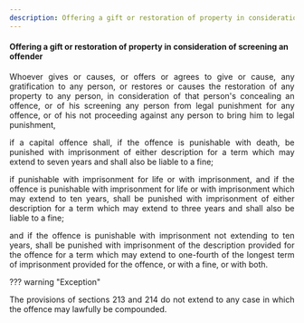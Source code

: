 ```yaml
---
description: Offering a gift or restoration of property in consideration of screening an offender
---
```


#### Offering a gift or restoration of property in consideration of screening an offender
<div style="text-align: justify">

Whoever gives or causes, or offers or agrees to give or cause, any gratification to any person, or restores or causes the restoration of any property to any person, in consideration of that person's concealing an offence, or of his screening any person from legal punishment for any offence, or of his not proceeding against any person to bring him to legal punishment,

</p>

if a capital offence shall, if the offence is punishable with death, be punished with imprisonment of either description for a term which may extend to seven years and shall also be liable to a fine;

</p>

if punishable with imprisonment for life or with imprisonment, and if the offence is punishable with imprisonment for life or with imprisonment which may extend to ten years, shall be punished with imprisonment of either description for a term which may extend to three years and shall also be liable to a fine;

</p>

and if the offence is punishable with imprisonment not extending to ten years, shall be punished with imprisonment of the description provided for the offence for a term which may extend to one-fourth of the longest term of imprisonment provided for the offence, or with a fine, or with both.

</div>

??? warning "Exception"
    <div style="text-align: justify"> The provisions of sections 213 and 214 do not extend to any case in which the offence may lawfully be compounded.
